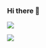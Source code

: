 ### Hi there 👋

<!--
**Fantastony/Fantastony** is a ✨ _special_ ✨ repository because its `README.md` (this file) appears on your GitHub profile.

Here are some ideas to get you started:

- 🔭 I’m currently working on ...
- 🌱 I’m currently learning ...
- 👯 I’m looking to collaborate on ...
- 🤔 I’m looking for help with ...
- 💬 Ask me about ...
- 📫 How to reach me: ...
- 😄 Pronouns: ...
- ⚡ Fun fact: ...
-->

![](https://github-readme-stats.vercel.app/api?username=Fantastony)

<a href="https://www.exophase.com/user/fantastony/"><img src="https://card.exophase.com/2/0/201641.png?1681278381"></a>
